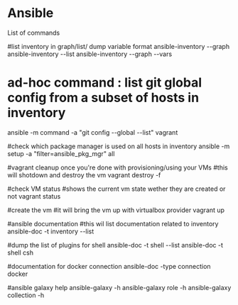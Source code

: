 # Ansible

List of commands

#list inventory in graph/list/ dump variable format
ansible-inventory --graph 
ansible-inventory --list
ansible-inventory --graph --vars

# ad-hoc command : list git global config from a subset of hosts in inventory
ansible -m command -a "git config --global --list" vagrant

#check which package manager is used on all hosts in inventory
ansible -m setup -a "filter=ansible_pkg_mgr" all

#vagrant cleanup once you're done with provisioning/using your VMs
#this will shotdown and destroy the vm
vagrant destroy -f

#check VM status
#shows the current vm state wether they are created or not
vagrant status

#create the vm
#it will bring the vm up with virtualbox provider
vagrant up

#ansible documentation
#this wil list documentation related to inventory
ansible-doc -t inventory --list

#dump the list of plugins for shell
ansible-doc -t shell --list
ansible-doc -t shell csh

#documentation for docker connection
ansible-doc -type connection docker

#ansible galaxy help
ansible-galaxy -h
ansible-galaxy role -h
ansible-galaxy collection -h
